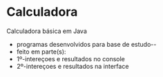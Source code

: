 # Calculadora
Calculadora básica em Java

* programas desenvolvidos para base de estudo--
* feito em parte(s):
* 1º-intereçoes e resultados no console
* 2º-intereçoes e resultados na interface

